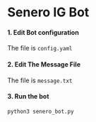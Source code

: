 # Senero IG Bot

#### 1. Edit Bot configuration
The file is `config.yaml`

#### 2. Edit The Message File
The file is `message.txt`

#### 3. Run the bot
```bash
python3 senero_bot.py
```